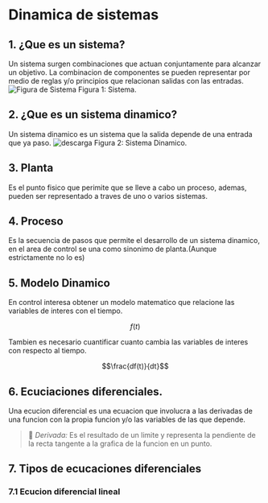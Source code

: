 # Dinamica de sistemas
##  1. ¿Que es un sistema?
Un sistema surgen combinaciones que actuan conjuntamente para alcanzar un objetivo. La combinacion de componentes se pueden representar por medio de reglas y/o principios que relacionan salidas con las entradas.
![Figura de Sistema ](https://github.com/user-attachments/assets/f010e959-f77a-43a0-b8ee-59d92361eef4)
Figura 1: Sistema.
## 2. ¿Que es un sistema dinamico?
Un sistema dinamico es un sistema que la salida depende de una entrada que ya paso.
![descarga](https://github.com/user-attachments/assets/488cec1a-7ca9-4ba1-a56b-8509b3ef9aeb)
Figura 2: Sistema Dinamico.
## 3. Planta
Es el punto fisico que perimite que se lleve a cabo un proceso, ademas, pueden ser representado a traves de uno o varios sistemas.
## 4. Proceso
Es la secuencia de pasos que permite el desarrollo de un sistema dinamico, en el area de control se una como sinonimo de planta.(Aunque estrictamente no lo es)
## 5. Modelo Dinamico
En control interesa obtener un modelo matematico que relacione las variables de interes con el tiempo.

$$f(t)$$

Tambien es necesario cuantificar cuanto cambia las variables de interes con respecto al tiempo.

$$\frac{df(t)}{dt}$$
## 6. Ecuciaciones diferenciales.
Una ecucion diferencial es una ecuacion que involucra a las derivadas de una funcion con la propia funcion y/o las variables de las que depende.
>🔑 *Derivada:* Es el resultado de un limite y representa la pendiente de la recta tangente a la grafica de la funcion en un punto.
## 7. Tipos de ecucaciones diferenciales
### 7.1 Ecucion diferencial lineal


